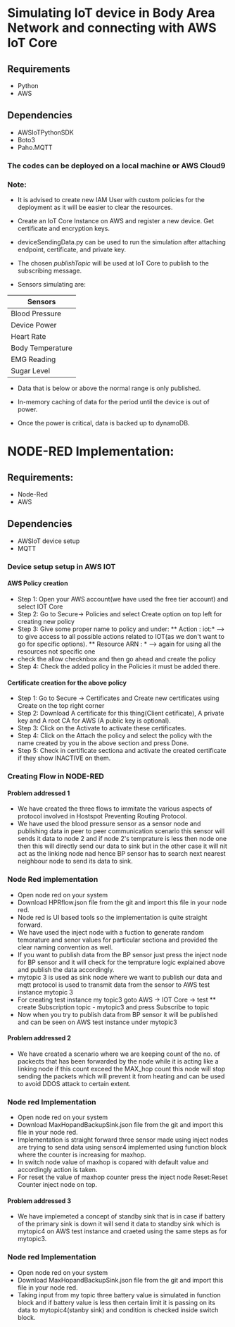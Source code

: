 # Simulating IoT device in Body Area Network and connecting with AWS IoT Core

## Requirements 
* Python
* AWS 

## Dependencies
* AWSIoTPythonSDK
* Boto3
* Paho.MQTT

### The codes can be deployed on a local machine or AWS Cloud9

### Note:

* It is advised to create new IAM User with custom policies for the deployment as it will be easier to clear the resources. 
  
* Create an IoT Core Instance on AWS and register a new device. Get certificate and encryption keys.

* deviceSendingData.py can be used to run the simulation after attaching endpoint, certificate, and private key.

* The chosen _publishTopic_ will be used at IoT Core to publish to the subscribing message. 

* Sensors simulating are:

| Sensors       |
| ------------- |
| Blood Pressure      | 
| Device Power    | 
| Heart Rate | 
| Body Temperature     | 
| EMG Reading | 
| Sugar Level | 


* Data that is below or above the normal range is only published. 

* In-memory caching of data for the period until the device is out of power. 

* Once the power is critical, data is backed up to dynamoDB.


# NODE-RED Implementation:

## Requirements:

* Node-Red
* AWS

## Dependencies

* AWSIoT device setup
* MQTT

### Device setup setup in AWS IOT

#### AWS Policy creation
* Step 1: Open your AWS account(we have used the free tier account) and select IOT Core
* Step 2: Go to Secure-> Policies and select Create option on top left for creating new policy
* Step 3: Give some proper name to policy and under:
** Action : iot:*  --> to give access to all possible actions related to IOT(as we don't want to go for specific options).
** Resource ARN : * --> again for using all the resources not specific one
* check the allow checknbox and then go ahead and create the policy
* Step 4: Check the added policy in the Policies it must be added there.

#### Certificate creation for the above policy
* Step 1: Go to Secure -> Certificates and Create new certificates using Create on the top right corner
* Step 2: Download A certificate for this thing(Client cetificate), A private key and A root CA for AWS (A public key is optional).
* Step 3: Click on the Activate to activate these certificates.
* Step 4: Click on the Attach the policy and select the policy with the name created by you in the above section and press Done.
* Step 5: Check in certificate sectiona and activate the created certificate if they show INACTIVE on them.

### Creating Flow in NODE-RED

#### Problem addressed 1
* We have created the three flows to immitate the various aspects of protocol involved in Hostspot Preventing Routing Protocol.
* We have used the blood pressure sensor as a sensor node and publishing data in peer to peer communication scenario this sensor will sends it data to node 2 and if node 2's temprature is less then node one then this will directly send our data to sink but in the other case it will nit act as the linking node nad hence BP sensor has to search next nearest neighbour node to send its data to sink.

### Node Red implementation
* Open node red on your system
* Download HPRflow.json file from the git and import this file in your node red.
* Node red is UI based tools so the implementation is quite straight forward.
* We have used the inject node with a fuction to generate random temorature and senor values for particular sectiona and provided the clear naming convention as well.
* If you want to publish data from the BP sensor just press the inject node for BP sensor and it will check for the temprature logic explained above and publish the data accordingly.
* mytopic 3 is used as sink node where we want to publish our data and mqtt protocol is used to transmit data from the sensor to AWS test instance mytopic 3
* For creating test instance my topic3 goto AWS -> IOT Core -> test
** create Subscription topic - mytopic3 and press Subscribe to topic
* Now when you try to publish data from BP sensor it will be published and can be seen on AWS test instance under mytopic3


#### Problem addressed 2
* We have created a scenario where we are keeping count of the no. of packects that has been forwarded by the node while it is acting like a linking node if this count exceed the MAX_hop count this node will stop sending the packets which will prevent it from heating and can be used to avoid DDOS attack to certain extent.

### Node red Implementation
* Open node red on your system
* Download MaxHopandBackupSink.json file from the git and import this file in your node red.
* Implementation is straight forward three sensor made using inject nodes are trying to send data using sensor4 implemented using function block where the counter is increasing for maxhop.
* In switch node value of maxhop is copared with default value and accordingly action is taken.
* For reset the value of maxhop counter press the inject node Reset:Reset Counter inject node on top.

#### Problem addressed 3
* We have implemeted a concept of standby sink that is in case if battery of the primary sink is down it will send it data to standby sink which is mytopic4 on AWS test instance and craeted using the same steps as for mytopic3.

### Node red Implementation
* Open node red on your system
* Download MaxHopandBackupSink.json file from the git and import this file in your node red.
* Taking input from my topic three battery value is simulated in function block and if battery value is less then certain limit it is passing on its data to mytopic4(stanby sink) and condition is checked inside switch block.







